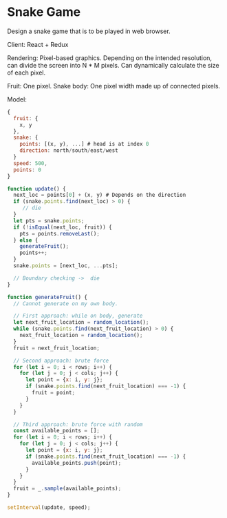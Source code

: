 # Snake Game

Design a snake game that is to be played in web browser.

Client: React + Redux

Rendering: Pixel-based graphics. Depending on the intended resolution, can divide the screen into N \* M pixels. Can dynamically calculate the size of each pixel.

Fruit: One pixel. Snake body: One pixel width made up of connected pixels.

Model:

```js
{
  fruit: {
    x, y
  },
  snake: {
    points: [(x, y), ...] # head is at index 0
    direction: north/south/east/west
  }
  speed: 500,
  points: 0
}
```

```js
function update() {
  next_loc = points[0] + (x, y) # Depends on the direction
  if (snake.points.find(next_loc) > 0) {
     // die
  }
  let pts = snake.points;
  if (!isEqual(next_loc, fruit)) {
    pts = points.removeLast();
  } else {
    generateFruit();
    points++;
  }
  snake.points = [next_loc, ...pts];

  // Boundary checking ->  die
}
```

```js
function generateFruit() {
  // Cannot generate on my own body.

  // First approach: while on body, generate
  let next_fruit_location = random_location();
  while (snake.points.find(next_fruit_location) > 0) {
    next_fruit_location = random_location();
  }
  fruit = next_fruit_location;

  // Second approach: brute force
  for (let i = 0; i < rows; i++) {
    for (let j = 0; j < cols; j++) {
      let point = {x: i, y: j};
      if (snake.points.find(next_fruit_location) === -1) {
        fruit = point;
      }
    }
  }

  // Third approach: brute force with random
  const available_points = [];
  for (let i = 0; i < rows; i++) {
    for (let j = 0; j < cols; j++) {
      let point = {x: i, y: j};
      if (snake.points.find(next_fruit_location) === -1) {
        available_points.push(point);
      }
    }
  }
  fruit = _.sample(available_points);
}

setInterval(update, speed);
```
